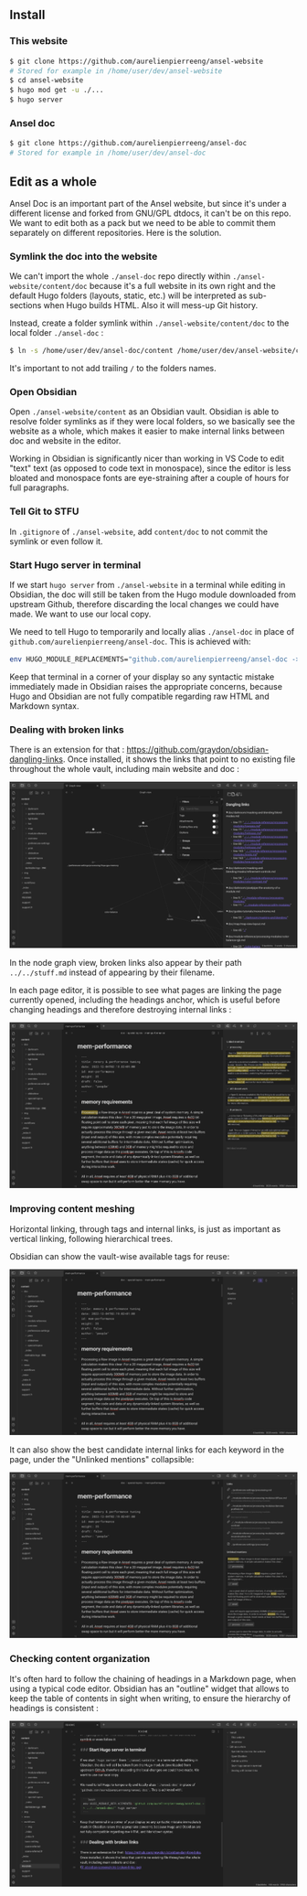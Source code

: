 ## Install

### This website

```bash
$ git clone https://github.com/aurelienpierreeng/ansel-website
# Stored for example in /home/user/dev/ansel-website
$ cd ansel-website
$ hugo mod get -u ./...
$ hugo server
```

### Ansel doc

```bash
$ git clone https://github.com/aurelienpierreeng/ansel-doc
# Stored for example in /home/user/dev/ansel-doc
```

## Edit as a whole

Ansel Doc is an important part of the Ansel website, but since it's under a different license and forked from GNU/GPL dtdocs, it can't be on this repo. We want to edit both as a pack but we need to be able to commit them separately on different repositories. Here is the solution.

### Symlink the doc into the website

We can't import the whole `./ansel-doc` repo directly within `./ansel-website/content/doc` because it's a full website in its own right and the default Hugo folders (layouts, static, etc.) will be interpreted as sub-sections when Hugo builds HTML. Also it will mess-up Git history.

Instead, create a folder symlink within `./ansel-website/content/doc` to the local folder `./ansel-doc` :
```bash
$ ln -s /home/user/dev/ansel-doc/content /home/user/dev/ansel-website/content/doc
```
It's important to not add trailing `/` to the folders names.

### Open Obsidian

Open `./ansel-website/content` as an Obsidian vault. Obsidian is able to resolve folder symlinks as if they were local folders, so we basically see the website as a whole, which makes it easier to make internal links between doc and website in the editor.

Working in Obsidian is significantly nicer than working in VS Code to edit "text" text (as opposed to code text in monospace), since the editor is less bloated and monospace fonts are eye-straining after a couple of hours for full paragraphs.

### Tell Git to STFU

In `.gitignore` of `./ansel-website`, add `content/doc` to not commit the symlink or even follow it.

### Start Hugo server in terminal

If we start `hugo server` from `./ansel-website` in a terminal while editing in Obsidian, the doc will still be taken from the Hugo module downloaded from upstream Github, therefore discarding the local changes we could have made. We want to use our local copy.

We need to tell Hugo to temporarily and locally alias `./ansel-doc` in place of `github.com/aurelienpierreeng/ansel-doc`. This is achieved with:

```bash
env HUGO_MODULE_REPLACEMENTS="github.com/aurelienpierreeng/ansel-doc -> ../../ansel-doc/" hugo server --disableFastRender
```

Keep that terminal in a corner of your display so any syntactic mistake immediately made in Obsidian raises the appropriate concerns, because Hugo and Obsidian are not fully compatible regarding raw HTML and Markdown syntax.

### Dealing with broken links

There is an extension for that : https://github.com/graydon/obsidian-dangling-links. Once installed, it shows the links that point to no existing file throughout the whole vault, including main website and doc :

![](obsidian-screenshots-broken-links.jpg)

In the node graph view, broken links also appear by their path `../../stuff.md` instead of appearing by their filename.

In each page editor, it is possible to see what pages are linking the page currently opened, including the headings anchor, which is useful before changing headings and therefore destroying internal links :

![](obsidian-screenshots-external-links.jpg)


### Improving content meshing

Horizontal linking, through tags and internal links, is just as important as vertical linking, following hierarchical trees.

Obsidian can show the vault-wise available tags for reuse:

![](obsidian-screenshots-available-tags.jpg)

It can also show the best candidate internal links for each keyword in the page, under the "Unlinked mentions" collapsible:

![](obsidian-screenshots-available-links.jpg)


### Checking content organization

It's often hard to follow the chaining of headings in a Markdown page, when using a typical code editor. Obsidian has an "outline" widget that allows to keep the table of contents in sight when writing, to ensure the hierarchy of headings is consistent :

![](obsidian-screenshots-document-outline.jpg)
